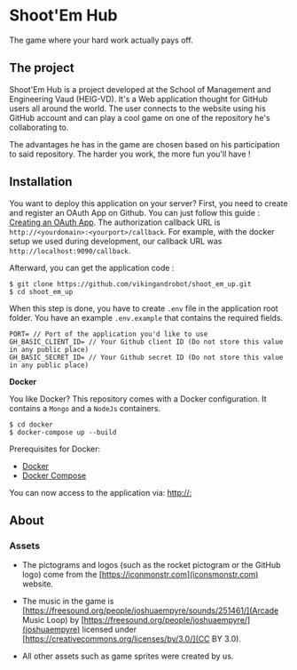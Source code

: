 # Shoot'Em Hub

The game where your hard work actually pays off.

## The project

Shoot'Em Hub is a project developed at the School of Management and Engineering Vaud (HEIG-VD). It's a Web 
application thought for GitHub users all around the world. The user connects to the website using his 
GitHub account and can play a cool game on one of the repository he's collaborating to. 

The advantages he has in the game are chosen based on his participation to said repository. The harder you work, the more fun you'll have ! 

## Installation

You want to deploy this application on your server? First, you need to create and register an OAuth App on Github.
You can just follow this guide : [Creating an OAuth App](https://developer.github.com/apps/building-oauth-apps/creating-an-oauth-app/).
The authorization callback URL is `http://<yourdomain>:<yourport>/callback`. For example, with the docker setup we used during development, our callback URL was `http://localhost:9090/callback`. 

Afterward, you can get the application code : 

```
$ git clone https://github.com/vikingandrobot/shoot_em_up.git
$ cd shoot_em_up
```

When this step is done, you have to create `.env` file in the application root folder. You have an example `.env.example` that contains 
the required fields.

```
PORT= // Port of the application you'd like to use
GH_BASIC_CLIENT_ID= // Your Github client ID (Do not store this value in any public place)
GH_BASIC_SECRET_ID= // Your Github secret ID (Do not store this value in any public place)
```

**Docker**

You like Docker? This repository comes with a Docker configuration. It contains a `Mongo` and a `NodeJs` containers.

```
$ cd docker
$ docker-compose up --build
```

Prerequisites for Docker:
+ [Docker](https://www.docker.com/get-docker)
+ [Docker Compose](https://docs.docker.com/compose/install/)

You can now access to the application via: [http://<yourdomain>:<yourport>](http://<yourdomain>:<yourport>)

## About

### Assets

- The pictograms and logos (such as the rocket pictogram or the GitHub logo) come from the [https://iconmonstr.com](iconsmonstr.com) website. 

- The music in the game is [https://freesound.org/people/joshuaempyre/sounds/251461/](Arcade Music Loop) 
by [https://freesound.org/people/joshuaempyre/](joshuaempyre) licensed under [https://creativecommons.org/licenses/by/3.0/](CC BY 3.0).

- All other assets such as game sprites were created by us.

